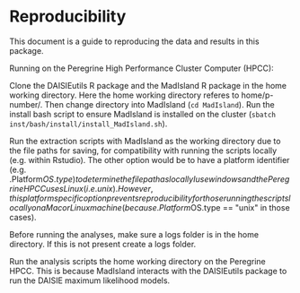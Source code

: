 # Reproducibility

This document is a guide to reproducing the data and results in this package.

Running on the Peregrine High Performance Cluster Computer (HPCC):

Clone the DAISIEutils R package and the MadIsland R package in the home working
directory. Here the home working directory referes to home/p-number/. Then 
change directory into MadIsland (`cd MadIsland`). Run the install bash script
to ensure MadIsland is installed on the cluster (`sbatch inst/bash/install/install_MadIsland.sh`). 

Run the extraction scripts with MadIsland as the working directory due to the file paths for saving, for compatibility with running the scripts locally (e.g.
within Rstudio). The other option would be to have a platform identifier
(e.g. .Platform$OS.type) to determine the file path as locally I use windows and
the Peregrine HPCC uses Linux (i.e. unix). However, this platform specific 
option prevents reproducibility for those running the scripts locally on a Mac 
or Linux machine (because .Platform$OS.type == "unix" in those cases). 

Before running the analyses, make sure a logs folder is in the home directory. 
If this is not present create a logs folder.

Run the analysis scripts the home working directory on the Peregrine HPCC. This is because MadIsland interacts with the DAISIEutils 
package to run the DAISIE maximum likelihood models.
